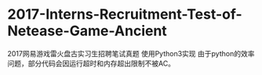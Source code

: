 # 2017-Interns-Recruitment-Test-of-Netease-Game-Ancient

2017网易游戏雷火盘古实习生招聘笔试真题 使用Python3实现 由于python的效率问题，部分代码会因运行超时和内存超出限制不被AC。
